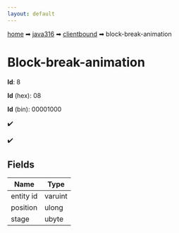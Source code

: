 ```yaml
---
layout: default
---
```


[home](/) ➡ [java316](/protocol/java316) ➡ [clientbound](/protocol/java316/clientbound) ➡ block-break-animation

# Block-break-animation

**Id**: 8

**Id** (hex): 08

**Id** (bin): 00001000

✔️

✔️

## Fields

Name | Type
---|---
entity id | varuint
position | ulong
stage | ubyte

